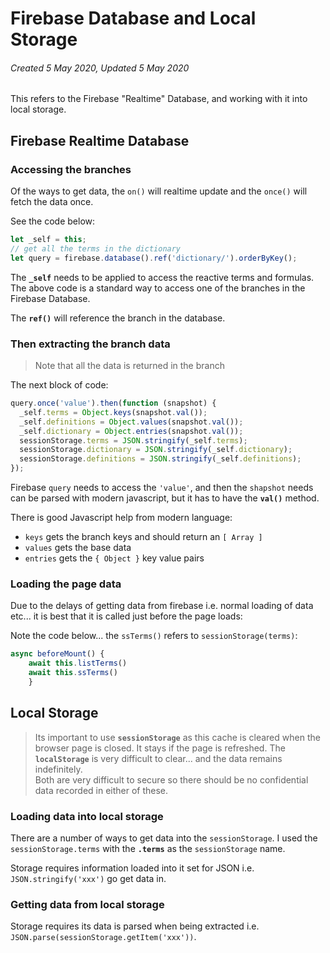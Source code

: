 # Firebase Database and Local Storage

###### Created 5 May 2020, Updated 5 May 2020

This refers to the Firebase "Realtime" Database, and working with it into local storage.

## Firebase Realtime Database

### Accessing the branches

Of the ways to get data, the `on()` will realtime update and the `once()` will fetch the data once.

See the code below:

```javascript
let _self = this;
// get all the terms in the dictionary
let query = firebase.database().ref('dictionary/').orderByKey();
```

The **`_self`** needs to be applied to access the reactive terms and formulas.
The above code is a standard way to access one of the branches in the Firebase Database.

The **`ref()`** will reference the branch in the database.

### Then extracting the branch data

> Note that all the data is returned in the branch

The next block of code:

```javascript
query.once('value').then(function (snapshot) {
  _self.terms = Object.keys(snapshot.val());
  _self.definitions = Object.values(snapshot.val());
  _self.dictionary = Object.entries(snapshot.val());
  sessionStorage.terms = JSON.stringify(_self.terms);
  sessionStorage.dictionary = JSON.stringify(_self.dictionary);
  sessionStorage.definitions = JSON.stringify(_self.definitions);
});
```

Firebase `query` needs to access the `'value'`, and then the `shapshot` needs can be parsed with modern javascript, but it has to have the **`val()`** method.

There is good Javascript help from modern language:

- `keys` gets the branch keys and should return an `[ Array ]`
- `values` gets the base data
- `entries` gets the `{ Object }` key value pairs

### Loading the page data

Due to the delays of getting data from firebase i.e. normal loading of data etc... it is best that it is called just before the page loads:

Note the code below... the `ssTerms()` refers to `sessionStorage(terms)`:

```javascript
async beforeMount() {
    await this.listTerms()
    await this.ssTerms()
    }
```

## Local Storage

> Its important to use **`sessionStorage`** as this cache is cleared when the browser page is closed. It stays if the page is refreshed. The **`localStorage`** is very difficult to clear... and the data remains indefinitely.  
> Both are very difficult to secure so there should be no confidential data recorded in either of these.

### Loading data into local storage

There are a number of ways to get data into the `sessionStorage`. I used the `sessionStorage.terms` with the **`.terms`** as the `sessionStorage` name.

Storage requires information loaded into it set for JSON i.e. `JSON.stringify('xxx')` go get data in.

### Getting data from local storage

Storage requires its data is parsed when being extracted i.e. `JSON.parse(sessionStorage.getItem('xxx'))`.
